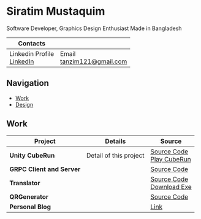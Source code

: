 # Siratim Mustaquim
Software Developer, Graphics Design Enthusiast
Made in Bangladesh

|Contacts||
|---|---|
|Linkedin Profile <br/>[LinkedIn](https://www.linkedin.com/in/siratimmustaquim/)|Email <br/> [tanzim121@gmail.com](mailto:tanzim121@gmail.com)|

## Navigation

- [Work](#work)
- [Design](#design)

## Work

|Project|Details|Source|
|---|---|---|
|**Unity CubeRun**|Detail of this project|[Source Code](https://github.com/Shorotshishir/unity-cuberun)<br/>[Play CubeRun](http://shorotshishir.github.io/unity-cuberun-webGL/)|
|**GRPC Client and Server**||[Source Code](https://github.com/Shorotshishir/grpc)|
|**Translator**||[Source Code](https://github.com/Shorotshishir/translator-gui)<br/>[Download Exe](https://github.com/Shorotshishir/translator-gui/releases/tag/0.1.1)|
|**QRGenerator**||[Source Code](https://github.com/Shorotshishir/QRGenerator)|
|**Personal Blog**||[Link](https://tanzims-django-blog.herokuapp.com/)|
